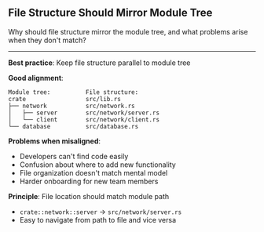 ## File Structure Should Mirror Module Tree

Why should file structure mirror the module tree, and what problems arise when they don't match?

---

**Best practice**: Keep file structure parallel to module tree

**Good alignment**:
```
Module tree:          File structure:
crate                 src/lib.rs
├── network           src/network.rs
│   ├── server        src/network/server.rs
│   └── client        src/network/client.rs
└── database          src/database.rs
```

**Problems when misaligned**:
- Developers can't find code easily
- Confusion about where to add new functionality
- File organization doesn't match mental model
- Harder onboarding for new team members

**Principle**: File location should match module path
- `crate::network::server` → `src/network/server.rs`
- Easy to navigate from path to file and vice versa

